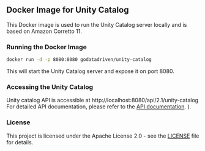 ## Docker Image for Unity Catalog

This Docker image is used to run the Unity Catalog server locally and is based on Amazon Corretto 11. 


### Running the Docker Image

```bash
docker run -d -p 8080:8080 godatadriven/unity-catalog
```
This will start the Unity Catalog server and expose it on port 8080.

### Accessing the Unity Catalog
Unity catalog API is accessible at
http://localhost:8080/api/2.1/unity-catalog
For detailed API documentation, please refer to the [API documentation](https://github.com/unitycatalog/unitycatalog/tree/main/api).
).

### License
This project is licensed under the Apache License 2.0 - see the [LICENSE](../../projects/unity-catalog/LICENSE) file for details.